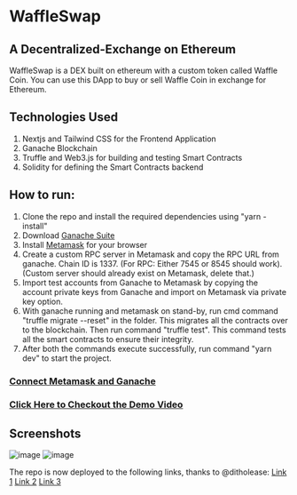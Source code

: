 # WaffleSwap

## A Decentralized-Exchange on Ethereum

WaffleSwap is a DEX built on ethereum with a custom token called Waffle Coin. You can use this DApp to buy or sell Waffle Coin in exchange for Ethereum.

## Technologies Used

1. Nextjs and Tailwind CSS for the Frontend Application
2. Ganache Blockchain
3. Truffle and Web3.js for building and testing Smart Contracts
4. Solidity for defining the Smart Contracts backend

## How to run:
1. Clone the repo and install the required dependencies using "yarn -install"
2. Download [Ganache Suite](https://trufflesuite.com/ganache/index.html)
3. Install [Metamask](https://metamask.io/) for your browser
4. Create a custom RPC server in Metamask and copy the RPC URL from ganache. Chain ID is 1337. (For RPC: Either 7545 or 8545 should work). (Custom server should already exist on Metamask, delete that.)
5. Import test accounts from Ganache to Metamask by copying the account private keys from Ganache and import on Metamask via private key option.
6. With ganache running and metamask on stand-by, run cmd command "truffle migrate --reset" in the folder. This migrates all the contracts over to the blockchain. Then run command "truffle test". This command tests all the smart contracts to ensure their integrity.
7. After both the commands execute successfully, run command "yarn dev" to start the project.

### [Connect Metamask and Ganache](https://www.youtube.com/watch?v=lv4HEyiw4EQ)

### [Click Here to Checkout the Demo Video](https://drive.google.com/file/d/1jOtR8McN3XfYdVrPisttgKcJSZ2Mq5nJ/view?usp=sharing)

## Screenshots
![image](https://user-images.githubusercontent.com/78269625/158023103-d1b3b5c4-1d73-4c67-acec-26bdc6e61048.png)
![image](https://user-images.githubusercontent.com/78269625/158023112-528a4f51-dd22-4a18-a3f7-75dfadb5a794.png)

The repo is now deployed to the following links, thanks to @ditholease:
[Link 1](dex-xi-six.vercel.app)
[Link 2](dex-ditholease.vercel.app)
[Link 3](dex-git-main-ditholease.vercel.app)
